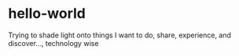 # hello-world
Trying to shade light onto things I want to do, share, experience, and discover..., technology wise 
